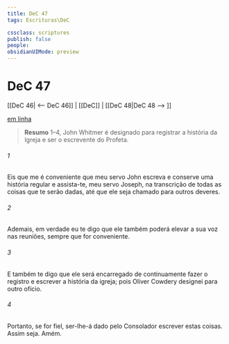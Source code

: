 ```yaml
---
title: DeC 47
tags: Escrituras\DeC

cssclass: scriptures
publish: false
people:
obsidianUIMode: preview
---
```


# DeC 47
[[DeC 46| <-- DeC 46]] | [[DeC]] | [[DeC 48|DeC 48 --> ]]

[em linha](https://churchofjesuschrist.org/study/scriptures/dc-testament/dc/47?lang=por)

> __Resumo__
1–4, John Whitmer é designado para registrar a história da Igreja e ser o escrevente do Profeta.

###### 1 
Eis que me é conveniente que meu servo John escreva e conserve uma história regular e assista-te, meu servo Joseph, na transcrição de todas as coisas que te serão dadas, até que ele seja chamado para outros deveres.

###### 2 
Ademais, em verdade eu te digo que ele também poderá elevar a sua voz nas reuniões, sempre que for conveniente.

###### 3 
E também te digo que ele será encarregado de continuamente fazer o registro e escrever a história da igreja; pois Oliver Cowdery designei para outro ofício.

###### 4 
Portanto, se for fiel, ser-lhe-á dado pelo Consolador escrever estas coisas. Assim seja. Amém.

